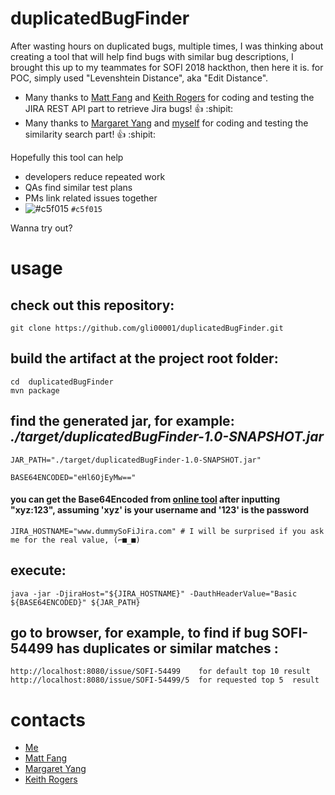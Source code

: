 # duplicatedBugFinder


After wasting hours on duplicated bugs,  multiple times, 
I was thinking about creating a tool that will help find bugs with similar bug descriptions, 
I brought this up to my teammates for SOFI 2018 hackthon, then here it is.
for POC, simply used "Levenshtein Distance", aka "Edit Distance".

- Many thanks to [Matt Fang](https://github.com/mattqfang) and [Keith Rogers](https://github.com/keith-rogers) for coding and testing the JIRA REST API part to retrieve Jira bugs!    :+1:  :shipit:
- Many thanks to [Margaret Yang](https://github.com/margaretycf) and [myself](https://github.com/gli00001) for coding and testing the similarity search part!   :+1:  :shipit:

Hopefully this tool can help
- developers reduce repeated work
- QAs find similar test plans
- PMs link related issues together
- ![#c5f015](https://placehold.it/15/c5f015/000000?text=+) `#c5f015`
 

Wanna try out?

# usage
## check out this repository:
```
git clone https://github.com/gli00001/duplicatedBugFinder.git
```

## build the artifact at the project root folder:
```
cd  duplicatedBugFinder
mvn package
```

## find the generated jar, for example:  _./target/duplicatedBugFinder-1.0-SNAPSHOT.jar_
```
JAR_PATH="./target/duplicatedBugFinder-1.0-SNAPSHOT.jar"
```
```
BASE64ENCODED="eHl6OjEyMw=="
``` 
   #### you can get the Base64Encoded from [online tool](https://www.base64encode.org) after inputting "xyz:123", assuming 'xyz' is your username and '123' is the password

```
JIRA_HOSTNAME="www.dummySoFiJira.com" # I will be surprised if you ask me for the real value, (⌐■_■) 
```

## execute:
```
java -jar -DjiraHost="${JIRA_HOSTNAME}" -DauthHeaderValue="Basic ${BASE64ENCODED}" ${JAR_PATH}
```

                                        
## go to browser, for example, to find if bug SOFI-54499 has duplicates or similar matches :
```
http://localhost:8080/issue/SOFI-54499    for default top 10 result
http://localhost:8080/issue/SOFI-54499/5  for requested top 5  result
```

# contacts
- [Me](https://github.com/gli00001) 
- [Matt Fang](https://github.com/mattqfang) 
- [Margaret Yang](https://github.com/margaretycf) 
- [Keith Rogers](https://github.com/keith-rogers) 

